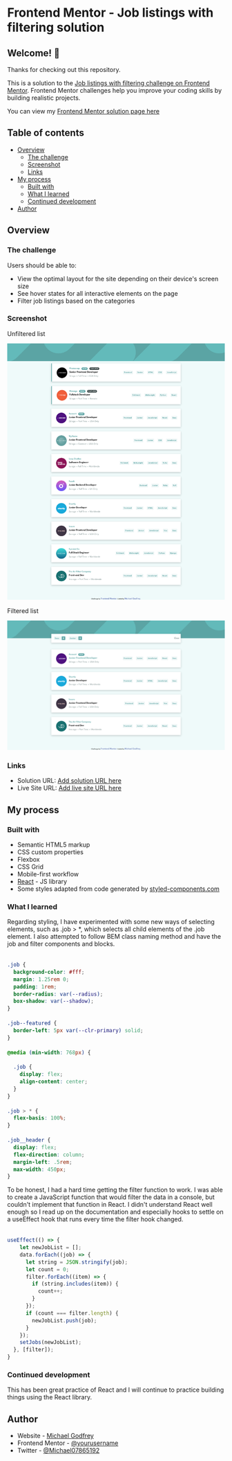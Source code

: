 # Frontend Mentor - Job listings with filtering solution

## Welcome! 👋

Thanks for checking out this repository.

This is a solution to the [Job listings with filtering challenge on Frontend Mentor](https://www.frontendmentor.io/challenges/job-listings-with-filtering-ivstIPCt). Frontend Mentor challenges help you improve your coding skills by building realistic projects.

You can view my [Frontend Mentor solution page here](<https://www.frontendmentor.io/profile/michagodfrey>)

## Table of contents

- [Overview](#overview)
  - [The challenge](#the-challenge)
  - [Screenshot](#screenshot)
  - [Links](#links)
- [My process](#my-process)
  - [Built with](#built-with)
  - [What I learned](#what-i-learned)
  - [Continued development](#continued-development)
- [Author](#author)

## Overview

### The challenge

Users should be able to:

- View the optimal layout for the site depending on their device's screen size
- See hover states for all interactive elements on the page
- Filter job listings based on the categories

### Screenshot

Unfiltered list

![](./public/images/screenshot-jobs.jpg)

Filtered list

![](./public/images/screenshot-jobs-filtered.jpg)

### Links

- Solution URL: [Add solution URL here](https://your-solution-url.com)
- Live Site URL: [Add live site URL here](https://your-live-site-url.com)

## My process

### Built with

- Semantic HTML5 markup
- CSS custom properties
- Flexbox
- CSS Grid
- Mobile-first workflow
- [React](https://reactjs.org/) - JS library
- Some styles adapted from code generated by [styled-components.com](https://styled-components.com/)

### What I learned

Regarding styling, I have experimented with some new ways of selecting elements, such as .job > *, which selects all child elements of the .job element. I also attempted to follow BEM class naming method and have the job and filter components and blocks.

```css

.job {
  background-color: #fff;
  margin: 1.25rem 0;
  padding: 1rem;
  border-radius: var(--radius);
  box-shadow: var(--shadow);
}

.job--featured {
  border-left: 5px var(--clr-primary) solid;
}

@media (min-width: 768px) {

  .job {
    display: flex;
    align-content: center;
  }
}

.job > * {
  flex-basis: 100%;
}

.job__header {
  display: flex;
  flex-direction: column;
  margin-left: .5rem;
  max-width: 450px;
}

```

To be honest, I had a hard time getting the filter function to work. I was able to create a JavaScript function that would filter the data in a console, but couldn't implement that function in React. I didn't understand React well enough so I read up on the documentation and especially hooks to settle on a useEffect hook that runs every time the filter hook changed.

```js

useEffect(() => {
    let newJobList = [];
    data.forEach((job) => {
      let string = JSON.stringify(job);
      let count = 0;
      filter.forEach((item) => {
        if (string.includes(item)) {
          count++;
        }
      });
      if (count === filter.length) {
        newJobList.push(job);
      }
    });
    setJobs(newJobList);
  }, [filter]);
}

```

### Continued development

This has been great practice of React and I will continue to practice building things using the React library.

## Author

- Website - [Michael Godfrey](https://michagodfrey.github.io/)
- Frontend Mentor - [@yourusername](https://www.frontendmentor.io/profile/michagodfrey)
- Twitter - [@Michael07865192](https://twitter.com/Michael07865192)
